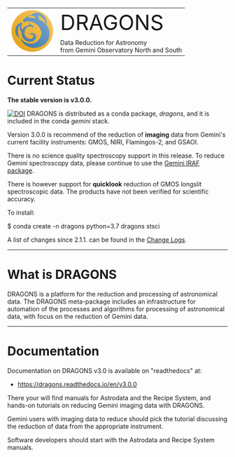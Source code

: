 

<table border="0">
<tr>
  <td rowspan="2"><img src="./graphics/DRAGONS-Iconblue.png" width="100" height="100"></td>
  <td><font size="18">DRAGONS</font></td>
</tr>
<tr>
  <td>Data Reduction for Astronomy <br>from Gemini Observatory North and South</font></td>
</tr>
</table>

# Current Status
**The stable version is v3.0.0.**  

[![DOI](https://zenodo.org/badge/DOI/10.5281/zenodo.4025470.svg)](https://doi.org/10.5281/zenodo.4025470) DRAGONS is distributed as a conda package, *dragons*, and it is 
included in the conda *gemini* stack.

Version 3.0.0 is recommend of the reduction of **imaging** data from Gemini's
current facility instruments: GMOS, NIRI, Flamingos-2, and GSAOI.

There is no science quality spectroscopy support in this release.  To reduce 
Gemini spectroscopy data, please continue to use the 
[Gemini IRAF package](https://www.gemini.edu/sciops/data-and-results/processing-software).

There is however support for **quicklook** reduction of GMOS longslit spectroscopic
data.  The products have not been verified for scientific accuracy.

To install:

$ conda create -n dragons python=3.7 dragons stsci

A list of changes since 2.1.1. can be found in the [Change Logs](https://dragons.readthedocs.io/en/v3.0.0/changes.html).

---
# What is DRAGONS
DRAGONS is a platform for the reduction and processing of astronomical data.
The DRAGONS meta-package includes an infrastructure for automation of the
processes and algorithms for processing of astronomical data, with focus on the 
reduction of Gemini data.


---

# Documentation
Documentation on DRAGONS v3.0 is available on "readthedocs" at:

* https://dragons.readthedocs.io/en/v3.0.0

There your will find manuals for Astrodata and the Recipe System, and hands-on
tutorials on reducing Gemini imaging data with DRAGONS.

Gemini users with imaging data to reduce should pick the tutorial discussing
the reduction of data from the appropriate instrument.  

Software developers should start with the Astrodata and Recipe System
manuals.

